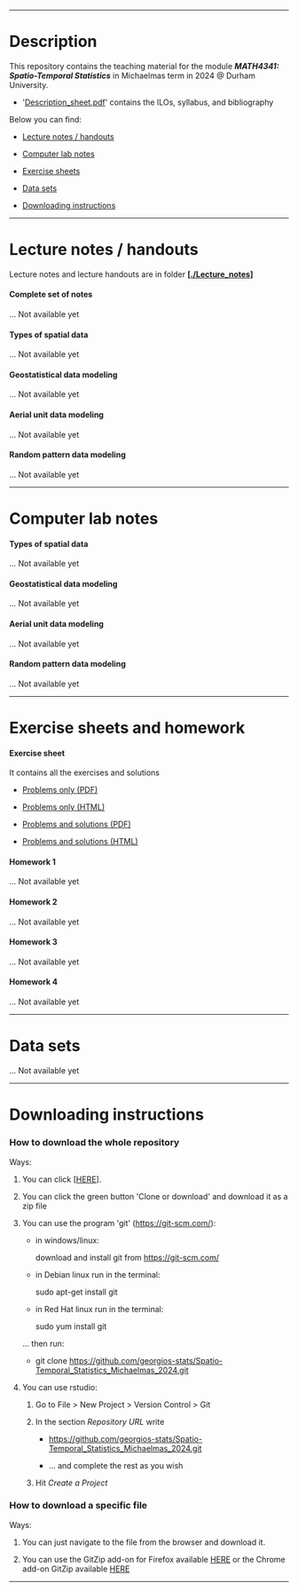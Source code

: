<!-- -------------------------------------------------------------------------------- -->

<!-- Copyright 2024 Georgios Karagiannis -->

<!-- georgios.karagiannis@durham.ac.uk -->
<!-- Associate Professor -->
<!-- Department of Mathematical Sciences, Durham University, Durham,  UK  -->

<!-- This file is part of Spatio-Temporal_Statistics_Michaelmas_2024 -->
<!-- which is the material of the course -->
<!-- MATH4341: Spatio-Temporal Statistics -->
<!-- Epiphany term -->
<!-- taught by Georgios P. Katagiannis in the Department of Mathematical Sciences   -->
<!-- in the University of Durham  in Michaelmas term in 2024 -->

<!-- Spatio-Temporal_Statistics_Michaelmas_2024 is free software: -->
<!-- you can redistribute it and/or modify it-->
<!-- under the terms of the GNU General Public License as published by -->
<!-- the Free Software Foundation version 3 of the License. -->

<!-- Spatio-Temporal_Statistics_Michaelmas_2024 is distributed ->
<!-- in the hope that it will be useful, -->
<!-- but WITHOUT ANY WARRANTY; without even the implied warranty of -->
<!-- MERCHANTABILITY or FITNESS FOR A PARTICULAR PURPOSE.  See the -->
<!-- GNU General Public License for more details. -->

<!-- You should have received a copy of the GNU General Public License -->
<!-- along with Spatio-Temporal_Statistics_Michaelmas_2024 -->
<!-- If not, see <http://www.gnu.org/licenses/>. -->

<!-- -------------------------------------------------------------------------------- -->


------------------------------------------------------------------------

# Description

This repository contains the teaching material for the module ***MATH4341: Spatio-Temporal Statistics*** in Michaelmas term in 2024 @ Durham University.

-   '[Description_sheet.pdf](Description_sheet.pdf)' contains the ILOs, syllabus, and bibliography  

Below you can find:  

+ [Lecture notes / handouts](./README.md#lecture-notes--handouts)  

+ [Computer lab notes](./README.md#computer-lab-notes)  

+ [Exercise sheets](./README.md#excercise-sheets-and-homework)  

+ [Data sets](./README.md#data-sets)  

+ [Downloading instructions](./README.md#downloading-instructions)     

------------------------------------------------------------------------

# Lecture notes / handouts

Lecture notes and lecture handouts are in folder **[[./Lecture_notes]](Lecture_notes)**  

#### Complete set of notes    

... Not available yet  

#### Types of spatial data       

... Not available yet  

#### Geostatistical data modeling       

... Not available yet  

#### Aerial unit data modeling       

... Not available yet  

#### Random pattern data modeling       

... Not available yet  

------------------------------------------------------------------------

# Computer lab notes  

#### Types of spatial data       

... Not available yet  

#### Geostatistical data modeling       

... Not available yet  

#### Aerial unit data modeling       

... Not available yet  

#### Random pattern data modeling    

... Not available yet  

------------------------------------------------------------------------

# Exercise sheets and homework 

#### Exercise sheet  

It contains all the exercises and solutions  

+ [Problems only (PDF)](./Exercise_sheets/Exercise_sheet_questions.pdf)  

+ [Problems only (HTML)](https://html-preview.github.io/?url=https://github.com/georgios-stats/Spatio-Temporal_Statistics_Michaelmas_2024/blob/main/Exercise_sheets/Exercise_sheet_complete_xhtml/Exercise_sheet_questions.xhtml)  

+ [Problems and solutions (PDF)](./Exercise_sheets/Exercise_sheet_complete.pdf)  

+ [Problems and solutions (HTML)](https://html-preview.github.io/?url=https://github.com/georgios-stats/Spatio-Temporal_Statistics_Michaelmas_2024/blob/main/Exercise_sheets/Exercise_sheet_complete_xhtml/Exercise_sheet_complete.xhtml)  

#### Homework 1  

... Not available yet  

#### Homework 2  

... Not available yet  

#### Homework 3  

... Not available yet  

#### Homework 4  

... Not available yet  

------------------------------------------------------------------------

# Data sets  

... Not available yet  

------------------------------------------------------------------------

# Downloading instructions     

### How to download the whole repository

Ways:

1. You can click [[HERE](https://github.com/georgios-stats/Spatio-Temporal_Statistics_Michaelmas_2024/archive/refs/heads/main.zip)].

2. You can click the green button 'Clone or download' and download it as a zip file

3. You can use the program 'git' (<https://git-scm.com/>):
    
    -   in windows/linux: 
    
        download and install git from https://git-scm.com/
    
    -   in Debian linux run in the terminal: 
    
        sudo apt-get install git
    
    -   in Red Hat linux run in the terminal: 
    
        sudo yum install git
    
    ... then run:

    -   git clone https://github.com/georgios-stats/Spatio-Temporal_Statistics_Michaelmas_2024.git

4. You can use rstudio:

    1.  Go to File &gt; New Project &gt; Version Control &gt; Git
    
    2.  In the section *Repository URL* write
        
        -   <https://github.com/georgios-stats/Spatio-Temporal_Statistics_Michaelmas_2024.git>
        
        -   … and complete the rest as you wish
    
    3.  Hit *Create a Project*

### How to download a specific file

Ways:

1. You can just navigate to the file from the browser and download it.

2. You can use the GitZip add-on for Firefox available [HERE](https://www.google.com/url?sa=t&rct=j&q=&esrc=s&source=web&cd=3&cad=rja&uact=8&ved=2ahUKEwias52xjd3nAhXPUs0KHeXHCEUQFjACegQIAhAB&url=https%3A%2F%2Faddons.mozilla.org%2Fen-US%2Ffirefox%2Faddon%2Fgitzip%2F&usg=AOvVaw37servrJ29tuNcx9dIQDqy) or the Chrome add-on GitZip available [HERE](https://www.google.com/url?sa=t&rct=j&q=&esrc=s&source=web&cd=2&cad=rja&uact=8&ved=2ahUKEwias52xjd3nAhXPUs0KHeXHCEUQFjABegQIARAB&url=https%3A%2F%2Fchrome.google.com%2Fwebstore%2Fdetail%2Fgitzip-for-github%2Fffabmkklhbepgcgfonabamgnfafbdlkn%3Fhl%3Den&usg=AOvVaw1Pn3VXuXz1Fphl7dsPEhDS)

------------------------------------------------------------------------

